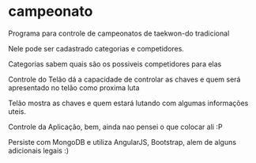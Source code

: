 # campeonato

Programa para controle de campeonatos de taekwon-do tradicional

Nele pode ser cadastrado categorias e competidores.

Categorias sabem quais são os possiveis competidores para elas

Controle do Telão dá a capacidade de controlar as chaves e quem será apresentado no telão como proxima luta

Telão mostra as chaves e quem estará lutando com algumas informações uteis.

Controle da Aplicação, bem, ainda nao pensei o que colocar ali :P

Persiste com MongoDB e utiliza AngularJS, Bootstrap, alem de alguns adicionais legais :)
